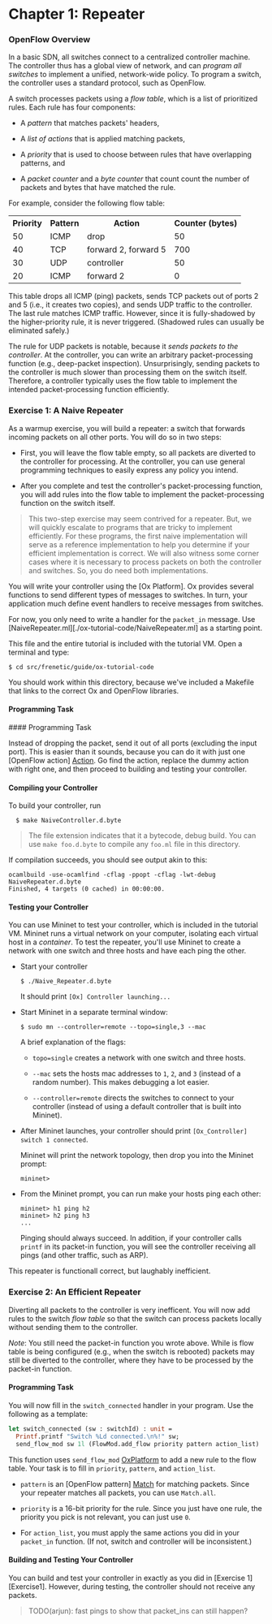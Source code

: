 Chapter 1: Repeater
====================

### OpenFlow Overview

In a basic SDN, all switches connect to a centralized controller
machine. The controller thus has a global view of network, and can
_program all switches_ to implement a unified, network-wide policy.
To program a switch, the controller uses a standard protocol, such as
OpenFlow.

A switch processes packets using a _flow table_, which is a list of
prioritized rules.  Each rule has four components:

- A _pattern_ that matches packets' headers,

- A _list of actions_ that is applied matching packets,

- A _priority_ that is used to choose between rules that have
  overlapping patterns, and

- A _packet counter_ and a _byte counter_ that count count the number
  of packets and bytes that have matched the rule.

For example, consider the following flow table:

<table>
<tr>
  <th>Priority</th><th>Pattern</th><th>Action</th> <th>Counter (bytes)</th>
</tr>
<tr>
  <td>50</td><td>ICMP</td><td>drop</td><td>50</td>
</tr>
  <td>40</td><td>TCP</td><td>forward 2, forward 5</td><td>700</td>
</tr>
<tr>
  <td>30</td><td>UDP</td><td>controller</td><td>50</td>
</tr>
<tr>
  <td>20</td><td>ICMP</td><td>forward 2</td><td>0</td>
</table>

This table drops all ICMP (ping) packets, sends TCP packets out of
ports 2 and 5 (i.e., it creates two copies), and sends UDP traffic to
the controller. The last rule matches ICMP traffic. However, since it
is fully-shadowed by the higher-priority rule, it is never
triggered. (Shadowed rules can usually be eliminated safely.)

The rule for UDP packets is notable, because it _sends packets to the
controller_. At the controller, you can write an arbitrary
packet-processing function (e.g., deep-packet
inspection). Unsurprisingly, sending packets to the controller is much
slower than processing them on the switch itself. Therefore, a
controller typically uses the flow table to implement the intended
packet-processing function efficiently.

<h3 id="exercise1">Exercise 1: A Naive Repeater</h3>

As a warmup exercise, you will build a repeater: a switch that
forwards incoming packets on all other ports. You will do so in two
steps:

- First, you will leave the flow table empty, so all packets are
  diverted to the controller for processing. At the controller, you can
  use general programming techniques to easily express any policy you intend.

- After you complete and test the controller's packet-processing function,
  you will add rules into the flow table to implement the packet-processing
  function on the switch itself.

> This two-step exercise may seem contrived for a repeater. But, we
> will quickly escalate to programs that are tricky to implement
> efficiently. For these programs, the first naive implementation will
> serve as a reference implementation to help you determine if your
> efficient implementation is correct. We will also witness some corner
> cases where it is necessary to process packets on both the controller
> and switches. So, you do need both implementations.

You will write your controller using the [Ox Platform]. Ox provides
several functions to send different types of messages to switches. In
turn, your application much define event handlers to receive messages
from switches.

For now, you only need to write a handler for the `packet_in` message.
Use [NaiveRepeater.ml][./ox-tutorial-code/NaiveRepeater.ml] as a
starting point.

This file and the entire tutorial is included with the tutorial VM.
Open a terminal and type:

```shell
$ cd src/frenetic/guide/ox-tutorial-code
```

You should work within this directory, because we've included a Makefile that
links to the correct Ox and OpenFlow libraries.


<h4>Programming Task</h4>
#### Programming Task

Instead of dropping the packet, send it out of all
ports (excluding the input port). This is easier than it sounds,
because you can do it with just one [OpenFlow action] [Action]. Go find the
action, replace the dummy action with right one, and then proceed
to building and testing your controller.

<h4 id="compiling">Compiling your Controller</h4>

To build your controller, run

```shell
  $ make NaiveController.d.byte
```

> The file extension indicates that it a bytecode, debug build.  You
> can use `make foo.d.byte` to compile any `foo.ml` file in this
> directory.

If compilation succeeds, you should see output akin to this:

```
ocamlbuild -use-ocamlfind -cflag -ppopt -cflag -lwt-debug NaiveRepeater.d.byte
Finished, 4 targets (0 cached) in 00:00:00.
```

#### Testing your Controller

You can use Mininet to test your controller, which is included in the
tutorial VM. Mininet runs a virtual network on your computer,
isolating each virtual host in a _container_. To test the repeater,
you'll use Mininet to create a network with one switch and three hosts
and have each ping the other.

- Start your controller

  ```
  $ ./Naive_Repeater.d.byte
  ```

  It should print `[Ox] Controller launching...`


- Start Mininet in a separate terminal window:

  ```
  $ sudo mn --controller=remote --topo=single,3 --mac
  ```

  A brief explanation of the flags:

  * `topo=single` creates a network with one switch and three hosts.

  * `--mac` sets the hosts mac addresses to `1`, `2`, and `3` (instead
    of a random number). This makes debugging a lot easier.

  * `--controller=remote` directs the switches to connect to your controller
    (instead of using a default controller that is built into Mininet).

  
- After Mininet launches, your controller should print
  `[Ox_Controller] switch 1 connected`.

  Mininet will print the network topology, then drop you into the Mininet
  prompt:

  `mininet>`

- From the Mininet prompt, you can run make your hosts ping each other:

  ```
  mininet> h1 ping h2
  mininet> h2 ping h3
  ...
  ```
  
  Pinging should always succeed. In addition, if your controller
  calls `printf` in its packet-in function, you will see the controller
  receiving all pings (and other traffic, such as ARP).

This repeater is functionall correct, but laughably inefficient.
  
<h3 id="exercise2">Exercise 2: An Efficient Repeater</h3>

Diverting all packets to the controller is very inefficent. You will
now add rules to the switch _flow table_ so that the switch can
process packets locally without sending them to the controller.

*Note*: You still need the packet-in function you wrote above. While
is flow table is being configured (e.g., when the switch is rebooted)
packets may still be diverted to the controller, where they have to be
processed by the packet-in function.

#### Programming Task

You will now fill in the `switch_connected` handler in your program.
Use the following as a template:

```ocaml
let switch_connected (sw : switchId) : unit =
  Printf.printf "Switch %Ld connected.\n%!" sw;
  send_flow_mod sw 1l (FlowMod.add_flow priority pattern action_list)
```

This function uses `send_flow_mod` [OxPlatform] to add a new rule to
the flow table. Your task is to fill in `priority`, `pattern`, and
`action_list`.

- `pattern` is an [OpenFlow pattern] [Match] for matching packets.  Since your
    repeater matches all packets, you can use `Match.all`.

- `priority` is a 16-bit priority for the rule. Since you just have one
  rule, the priority you pick is not relevant, you can just use `0`.

- For `action_list`, you must apply the same actions you did in your
  `packet_in` function. (If not, switch and controller will be
  inconsistent.)


#### Building and Testing Your Controller

You can build and test your controller in exactly as you did in
[Exercise 1][Exercise1]. However, during testing, the controller should not
receive any packets.

> TODO(arjun): fast pings to show that packet_ins can still happen?

[Action]: http://frenetic-lang.github.io/frenetic/docs/OpenFlow0x01.Action.html

[PacketIn]: http://frenetic-lang.github.io/frenetic/docs/OpenFlow0x01.PacketIn.html

[PacketOut]: http://frenetic-lang.github.io/frenetic/docs/OpenFlow0x01.PacketOut.html

[OxPlatform]: http://frenetic-lang.github.io/frenetic/docs/Ox_Controller.OxPlatform.html

[Match]: http://frenetic-lang.github.io/frenetic/docs/OpenFlow0x01.Match.html

[Packet]: http://frenetic-lang.github.io/frenetic/docs/Packet.html
